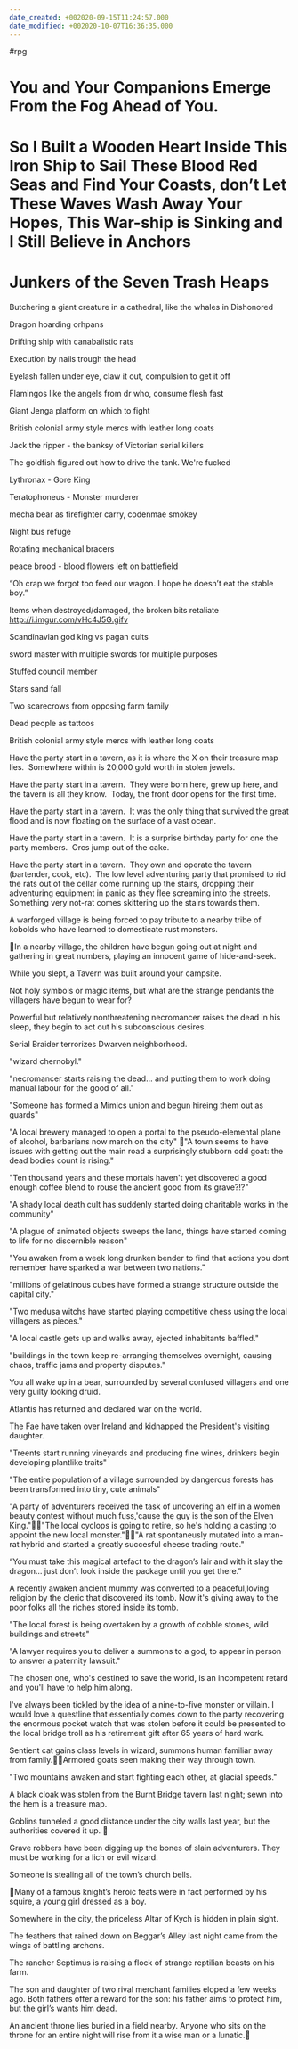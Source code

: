 ```yaml
---
date_created: +002020-09-15T11:24:57.000
date_modified: +002020-10-07T16:36:35.000
---
```

 #rpg

# You and Your Companions Emerge From the Fog Ahead of You.

# So I Built a Wooden Heart Inside This Iron Ship to Sail These Blood Red Seas and Find Your Coasts, don’t Let These Waves Wash Away Your Hopes, This War-ship is Sinking and I Still Believe in Anchors

# Junkers of the Seven Trash Heaps

Butchering a giant creature in a cathedral, like the whales in Dishonored

Dragon hoarding orhpans

Drifting ship with canabalistic rats

Execution by nails trough the head

Eyelash fallen under eye, claw it out, compulsion to get it off

Flamingos like the angels from dr who, consume flesh fast

Giant Jenga platform on which to fight

British colonial army style mercs with leather long coats

Jack the ripper - the banksy of Victorian serial killers

The goldfish figured out how to drive the tank. We're fucked

Lythronax - Gore King

Teratophoneus - Monster murderer

mecha bear as firefighter carry, codenmae smokey

Night bus refuge

Rotating mechanical bracers

peace brood - blood flowers left on battlefield

“Oh crap we forgot too feed our wagon. I hope he doesn’t eat the stable boy.”

Items when destroyed/damaged, the broken bits retaliate http://i.imgur.com/vHc4J5G.gifv

Scandinavian god king vs pagan cults

sword master with multiple swords for multiple purposes

Stuffed council member

Stars sand fall

Two scarecrows from opposing farm family

Dead people as tattoos

British colonial army style mercs with leather long coats

Have the party start in a tavern, as it is where the X on their treasure map lies.  Somewhere within is 20,000 gold worth in stolen jewels.

Have the party start in a tavern.  They were born here, grew up here, and the tavern is all they know.  Today, the front door opens for the first time.

Have the party start in a tavern.  It was the only thing that survived the great flood and is now floating on the surface of a vast ocean.

Have the party start in a tavern.  It is a surprise birthday party for one the party members.  Orcs jump out of the cake.

Have the party start in a tavern.  They own and operate the tavern (bartender, cook, etc).  The low level adventuring party that promised to rid the rats out of the cellar come running up the stairs, dropping their adventuring equipment in panic as they flee screaming into the streets.  Something very not-rat comes skittering up the stairs towards them.

A warforged village is being forced to pay tribute to a nearby tribe of kobolds who have learned to domesticate rust monsters.

In a nearby village, the children have begun going out at night and gathering in great numbers, playing an innocent game of hide-and-seek.

While you slept, a Tavern was built around your campsite.

Not holy symbols or magic items, but what are the strange pendants the villagers have begun to wear for?

Powerful but relatively nonthreatening necromancer raises the dead in his sleep, they begin to act out his subconscious desires.

Serial Braider terrorizes Dwarven neighborhood.

"wizard chernobyl."

"necromancer starts raising the dead... and putting them to work doing manual labour for the good of all."

"Someone has formed a Mimics union and begun hireing them out as guards"

"A local brewery managed to open a portal to the pseudo-elemental plane of alcohol, barbarians now march on the city"
"A town seems to have issues with getting out the main road a surprisingly stubborn odd goat: the dead bodies count is rising."

"Ten thousand years and these mortals haven't yet discovered a good enough coffee blend to rouse the ancient good from its grave?!?"

"A shady local death cult has suddenly started doing charitable works in the community"

"A plague of animated objects sweeps the land, things have started coming to life for no discernible reason"

"You awaken from a week long drunken bender to find that actions you dont remember have sparked a war between two nations."

"millions of gelatinous cubes have formed a strange structure outside the capital city."

"Two medusa witchs have started playing competitive chess using the local villagers as pieces."

"A local castle gets up and walks away, ejected inhabitants baffled."

"buildings in the town keep re-arranging themselves overnight, causing chaos, traffic jams and property disputes."

You all wake up in a bear, surrounded by several confused villagers and one very guilty looking druid.

Atlantis has returned and declared war on the world.

The Fae have taken over Ireland and kidnapped the President's visiting daughter.

"Treents start running vineyards and producing fine wines, drinkers begin developing plantlike traits"

"The entire population of a village surrounded by dangerous forests has been transformed into tiny, cute animals"

"A party of adventurers received the task of uncovering an elf in a women beauty contest without much fuss,'cause the guy is the son of the Elven King.""The local cyclops is going to retire, so he's holding a casting to appoint the new local monster.""A rat spontaneusly mutated into a man-rat hybrid and started a greatly succesful cheese trading route."

“You must take this magical artefact to the dragon’s lair and with it slay the dragon… just don’t look inside the package until you get there.”

A recently awaken ancient mummy was converted to a peaceful,loving religion by the cleric that discovered its tomb. Now it's giving away to the poor folks all the riches stored inside its tomb.

"The local forest is being overtaken by a growth of cobble stones, wild buildings and streets"

"A lawyer requires you to deliver a summons to a god, to appear in person to answer a paternity lawsuit."

The chosen one, who's destined to save the world, is an incompetent retard and you'll have to help him along.

I've always been tickled by the idea of a nine-to-five monster or villain. I would love a questline that essentially comes down to the party recovering the enormous pocket watch that was stolen before it could be presented to the local bridge troll as his retirement gift after 65 years of hard work.

Sentient cat gains class levels in wizard, summons human familiar away from family.Armored goats seen making their way through town.

"Two mountains awaken and start fighting each other, at glacial speeds."

A black cloak was stolen from the Burnt Bridge tavern last night; sewn into the hem is a treasure map.

Goblins tunneled a good distance under the city walls last year, but the authorities covered it up. 

Grave robbers have been digging up the bones of slain adventurers. They must be working for a lich or evil wizard. 

Someone is stealing all of the town’s church bells. 

Many of a famous knight’s heroic feats were in fact performed by his squire, a young girl dressed as a boy.

Somewhere in the city, the priceless Altar of Kych is hidden in plain sight.

The feathers that rained down on Beggar’s Alley last night came from the wings of battling archons.

The rancher Septimus is raising a flock of strange reptilian beasts on his farm.

The son and daughter of two rival merchant families eloped a few weeks ago. Both fathers offer a reward for the son: his father aims to protect him, but the girl’s wants him dead.

An ancient throne lies buried in a field nearby. Anyone who sits on the throne for an entire night will rise from it a wise man or a lunatic.
